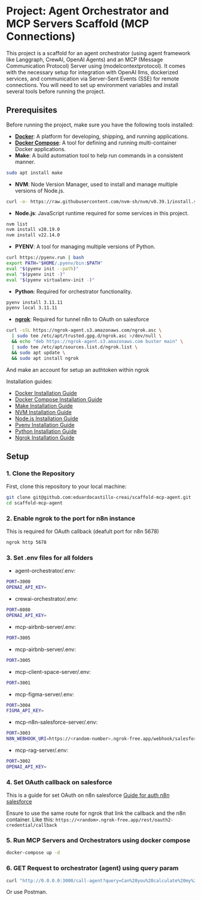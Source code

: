 # Project: Agent Orchestrator and MCP Servers Scaffold (MCP Connections)

This project is a scaffold for an agent orchestrator (using agent framework like Langgraph, CrewAI, OpenAI Agents) and an MCP (Message Communication Protocol) Server using (modelcontextprotocol). It comes with the necessary setup for integration with OpenAI llms, dockerized services, and communication via Server-Sent Events (SSE) for remote connections. You will need to set up environment variables and install several tools before running the project.

## Prerequisites

Before running the project, make sure you have the following tools installed:

- [**Docker**](https://docs.docker.com/engine/install/): A platform for developing, shipping, and running applications.
- [**Docker Compose**](https://docs.docker.com/compose/install/): A tool for defining and running multi-container Docker applications.
- **Make**: A build automation tool to help run commands in a consistent manner.
```bash
sudo apt install make
```
- **NVM**: Node Version Manager, used to install and manage multiple versions of Node.js.
```bash
curl -o- https://raw.githubusercontent.com/nvm-sh/nvm/v0.39.1/install.sh | bash
```
- **Node.js**: JavaScript runtime required for some services in this project.
```bash
nvm list
nvm install v20.19.0
nvm install v22.14.0
```
- **PYENV**: A tool for managing multiple versions of Python.
```bash
curl https://pyenv.run | bash
export PATH="$HOME/.pyenv/bin:$PATH"
eval "$(pyenv init --path)"
eval "$(pyenv init -)"
eval "$(pyenv virtualenv-init -)"
```
- **Python**: Required for orchestrator functionality.
```bash
pyenv install 3.11.11
pyenv local 3.11.11
```

- [**ngrok**](https://ngrok.com/downloads/linux): Required for tunnel n8n to OAuth on salesforce
```bash
curl -sSL https://ngrok-agent.s3.amazonaws.com/ngrok.asc \
  | sudo tee /etc/apt/trusted.gpg.d/ngrok.asc >/dev/null \
  && echo "deb https://ngrok-agent.s3.amazonaws.com buster main" \
  | sudo tee /etc/apt/sources.list.d/ngrok.list \
  && sudo apt update \
  && sudo apt install ngrok
``` 
And make an account for setup an authtoken within ngrok


Installation guides:

- [Docker Installation Guide](https://docs.docker.com/get-docker/)
- [Docker Compose Installation Guide](https://docs.docker.com/compose/install/)
- [Make Installation Guide](https://www.gnu.org/software/make/)
- [NVM Installation Guide](https://github.com/nvm-sh/nvm)
- [Node.js Installation Guide](https://nodejs.org/)
- [Pyenv Installation Guide](https://github.com/pyenv/pyenv)
- [Python Installation Guide](https://www.python.org/downloads/)
- [Ngrok Installation Guide](https://dashboard.ngrok.com/get-started/setup/windows)

## Setup

### 1. Clone the Repository

First, clone this repository to your local machine:

```bash
git clone git@github.com:eduardocastillo-creai/scaffold-mcp-agent.git
cd scaffold-mcp-agent
```

### 2. Enable ngrok to the port for n8n instance
This is required for OAuth callback (deafult port for n8n 5678)
```bash
ngrok http 5678
```

### 3. Set .env files for all folders

- agent-orchestrator/.env:
```bash
PORT=3000
OPENAI_API_KEY=
```

- crewai-orchestrator/.env:
```bash
PORT=8080
OPENAI_API_KEY=
```

- mcp-airbnb-server/.env:
```bash
PORT=3005
```

- mcp-airbnb-server/.env:
```bash
PORT=3005
```

- mcp-client-space-server/.env:
```bash
PORT=3001
```

- mcp-figma-server/.env:
```bash
PORT=3004
FIGMA_API_KEY=
```

- mcp-n8n-salesforce-server/.env:
```bash
PORT=3003
N8N_WEBHOOK_URI=https://<random-number>.ngrok-free.app/webhook/salesforce
```

- mcp-rag-server/.env:
```bash
PORT=3002
OPENAI_API_KEY=
```

### 4. Set OAuth callback on salesforce
This is a guide for set OAuth on n8n salesforce
[Guide for auth n8n salesforce](https://docs.n8n.io/integrations/builtin/credentials/salesforce/)

Ensure to use the same route for ngrok that link the callback and the n8n container.
Like this: `https://<random>.ngrok-free.app/rest/oauth2-credential/callback`

### 5. Run MCP Servers and Orchestrators using docker compose
```bash
docker-compose up -d
```

### 6. GET Request to orchestrator (agent) using query param
```bash
curl "http://0.0.0.0:3000/call-agent?query=Can%20you%20calculate%20my%20bmi,%2066kg%20and%20170cm"
```

Or use Postman.